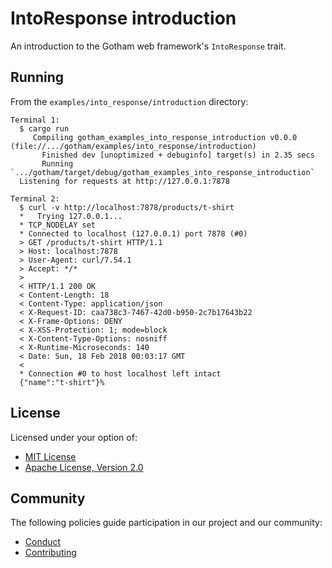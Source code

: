 # IntoResponse introduction

An introduction to the Gotham web framework's `IntoResponse` trait.

## Running

From the `examples/into_response/introduction` directory:

```
Terminal 1:
  $ cargo run
     Compiling gotham_examples_into_response_introduction v0.0.0 (file://.../gotham/examples/into_response/introduction)
       Finished dev [unoptimized + debuginfo] target(s) in 2.35 secs
       Running `.../gotham/target/debug/gotham_examples_into_response_introduction`
  Listening for requests at http://127.0.0.1:7878

Terminal 2:
  $ curl -v http://localhost:7878/products/t-shirt
  *   Trying 127.0.0.1...
  * TCP_NODELAY set
  * Connected to localhost (127.0.0.1) port 7878 (#0)
  > GET /products/t-shirt HTTP/1.1
  > Host: localhost:7878
  > User-Agent: curl/7.54.1
  > Accept: */*
  >
  < HTTP/1.1 200 OK
  < Content-Length: 18
  < Content-Type: application/json
  < X-Request-ID: caa738c3-7467-42d0-b950-2c7b17643b22
  < X-Frame-Options: DENY
  < X-XSS-Protection: 1; mode=block
  < X-Content-Type-Options: nosniff
  < X-Runtime-Microseconds: 140
  < Date: Sun, 18 Feb 2018 00:03:17 GMT
  <
  * Connection #0 to host localhost left intact
  {"name":"t-shirt"}%
```

## License

Licensed under your option of:

* [MIT License](../../LICENSE-MIT)
* [Apache License, Version 2.0](../../LICENSE-APACHE)

## Community

The following policies guide participation in our project and our community:

* [Conduct](../../CODE_OF_CONDUCT.md)
* [Contributing](../../CONTRIBUTING.md)
